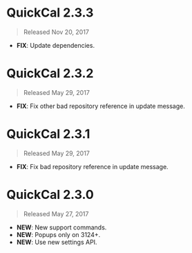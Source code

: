 # QuickCal 2.3.3

> Released Nov 20, 2017

- **FIX**: Update dependencies.

# QuickCal 2.3.2

> Released May 29, 2017

- **FIX**: Fix other bad repository reference in update message.

# QuickCal 2.3.1

> Released May 29, 2017

- **FIX**: Fix bad repository reference in update message.

# QuickCal 2.3.0

> Released May 27, 2017

- **NEW**: New support commands.
- **NEW**: Popups only on 3124+.
- **NEW**: Use new settings API.
